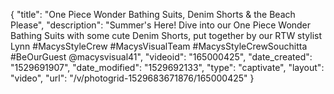 {
    "title": "One Piece Wonder Bathing Suits, Denim Shorts & the Beach Please",
    "description": "Summer's Here!  Dive into our One Piece Wonder Bathing Suits with some cute Denim Shorts, put together by our RTW stylist Lynn #MacysStyleCrew #MacysVisualTeam #MacysStyleCrewSouchitta #BeOurGuest @macysvisual41",
    "videoid": "165000425",
    "date_created": "1529691907",
    "date_modified": "1529692133",
    "type": "captivate",
    "layout": "video",
    "url": "\/v\/photogrid-1529683671876\/165000425"
}